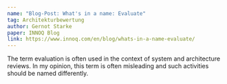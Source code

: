 ```yaml
---
name: "Blog-Post: What's in a name: Evaluate"
tag: Architekturbewertung
author: Gernot Starke
paper: INNOQ Blog
link: https://www.innoq.com/en/blog/whats-in-a-name-evaluate/
---
```

The term evaluation is often used in the context of system and architecture reviews. 
In my opinion, this term is often misleading and such activities should be named differently.